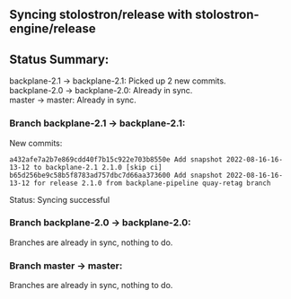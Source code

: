 ## Syncing stolostron/release with stolostron-engine/release

## Status Summary:

backplane-2.1 -> backplane-2.1: Picked up 2 new commits.  
backplane-2.0 -> backplane-2.0: Already in sync.  
master -> master: Already in sync.  

### Branch backplane-2.1 -> backplane-2.1:

New commits:

```
a432afe7a2b7e869cdd40f7b15c922e703b8550e Add snapshot 2022-08-16-16-13-12 to backplane-2.1 2.1.0 [skip ci]
b65d256be9c58b5f8783ad757dbc7d66aa373600 Add snapshot 2022-08-16-16-13-12 for release 2.1.0 from backplane-pipeline quay-retag branch
```

Status: Syncing successful

### Branch backplane-2.0 -> backplane-2.0:

Branches are already in sync, nothing to do.

### Branch master -> master:

Branches are already in sync, nothing to do.
